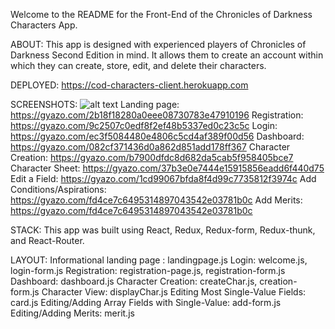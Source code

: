 Welcome to the README for the Front-End of the Chronicles of Darkness Characters App.

ABOUT:
This app is designed with experienced players of Chronicles of Darkness Second Edition in mind.
It allows them to create an account within which they can create, store, edit, and delete their
characters.

DEPLOYED:
https://cod-characters-client.herokuapp.com

SCREENSHOTS:
![alt text](https://gyazo.com/2b18f18280a0eee08730783e47910196 "Landing Page")
Landing page: https://gyazo.com/2b18f18280a0eee08730783e47910196
Registration: https://gyazo.com/9c2507c0edf8f2ef48b5337ed0c23c5c
Login: https://gyazo.com/ec3f5084480e4806c5cd4af389f00d56
Dashboard: https://gyazo.com/082cf371436d0a862d851add178ff367
Character Creation: https://gyazo.com/b7900dfdc8d682da5cab5f958405bce7
Character Sheet: https://gyazo.com/37b3e0e7444e15915856eadd6f440d75
Edit a Field: https://gyazo.com/1cd99067bfda8f4d99c7735812f3974c
Add Conditions/Aspirations: https://gyazo.com/fd4ce7c6495314897043542e03781b0c
Add Merits: https://gyazo.com/fd4ce7c6495314897043542e03781b0c

STACK:
This app was built using React, Redux, Redux-form, Redux-thunk, and React-Router.

LAYOUT:
Informational landing page : landingpage.js
Login: welcome.js, login-form.js
Registration: registration-page.js, registration-form.js
Dashboard: dashboard.js
Character Creation: createChar.js, creation-form.js
Character View: displayChar.js
Editing Most Single-Value Fields: card.js
Editing/Adding Array Fields with Single-Value: add-form.js
Editing/Adding Merits: merit.js
